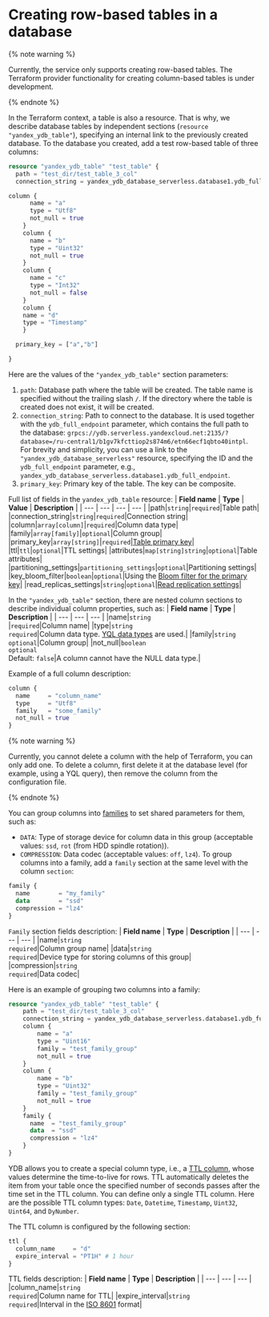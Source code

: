 # Creating row-based tables in a database


{% note warning %}

Currently, the service only supports creating row-based tables. The Terraform provider functionality for creating column-based tables is under development.

{% endnote %}


In the Terraform context, a table is also a resource. That is why, we describe database tables by independent sections (`resource "yandex_ydb_table"`), specifying an internal link to the previously created database. To the database you created, add a test row-based table of three columns:
```tf
resource "yandex_ydb_table" "test_table" {
  path = "test_dir/test_table_3_col"
  connection_string = yandex_ydb_database_serverless.database1.ydb_full_endpoint

column {
      name = "a"
      type = "Utf8"
      not_null = true
    }
    column {
      name = "b"
      type = "Uint32"
      not_null = true
    }
    column {
      name = "c"
      type = "Int32"
      not_null = false
    }
    column {
    name = "d"
    type = "Timestamp"
    }

  primary_key = ["a","b"]

}
```

Here are the values of the `"yandex_ydb_table"` section parameters:
1. `path`: Database path where the table will be created. The table name is specified without the trailing slash `/`. If the directory where the table is created does not exist, it will be created.
1. `connection_string`: Path to connect to the database. It is used together with the `ydb_full_endpoint` parameter, which contains the full path to the database: `grpcs://ydb.serverless.yandexcloud.net:2135/?database=/ru-central1/b1gv7kfcttiop2s874m6/etn66ecf1qbto40intpl`. For brevity and simplicity, you can use a link to the `"yandex_ydb_database_serverless"` resource, specifying the ID and the `ydb_full_endpoint` parameter, e.g., `yandex_ydb_database_serverless.database1.ydb_full_endpoint`.
1. `primary_key`: Primary key of the table. The key can be composite.

Full list of fields in the `yandex_ydb_table` resource:
| **Field name** | **Type** | **Value** | **Description** |
| --- | --- | --- | --- |
|path|`string`|`required`|Table path|
|connection_string|`string`|`required`|Connection string|
|column|`array[column]`|`required`|Column data type|
|family|`array[family]`|`optional`|Column group|
|primary_key|`array[string]`|`required`|[Table primary key](https://ydb.tech/ru/docs/yql/reference/syntax/create_table)|
|ttl|`ttl`|`optional`|TTL settings|
|attributes|`map[string]string`|`optional`|Table attributes|
|partitioning_settings|`partitioning_settings`|`optional`|Partitioning settings|
|key_bloom_filter|`boolean`|`optional`|Using the [Bloom filter for the primary key](https://ydb.tech/ru/docs/concepts/datamodel/table#bloom-filter)|
|read_replicas_settings|`string`|`optional`|[Read replication settings](https://ydb.tech/ru/docs/concepts/datamodel/table#read_only_replicas)|

In the `"yandex_ydb_table"` section, there are nested column sections to describe individual column properties, such as:
| **Field name** | **Type** | **Description** |
| --- | --- | --- |
|name|`string`<br>|`required`|Column name|
|type|`string`<br>`required`|Column data type. [YQL data types](https://ydb.tech/ru/docs/yql/reference/types/) are used.|
|family|`string`<br>`optional`|Column group|
|not_null|`boolean`<br>`optional`<br>Default: `false`|A column cannot have the NULL data type.|

Example of a full column description:
```tf
column {
  name     = "column_name"
  type     = "Utf8"
  family   = "some_family"
  not_null = true
}
```

{% note warning %}

Currently, you cannot delete a column with the help of Terraform, you can only add one. To delete a column, first delete it at the database level (for example, using a YQL query), then remove the column from the configuration file.

{% endnote %}

You can group columns into [families](https://ydb.tech/ru/docs/yql/reference/syntax/create_table#column-family) to set shared parameters for them, such as:
* `DATA`: Type of storage device for column data in this group (acceptable values: `ssd`, `rot` (from HDD spindle rotation)).
* `COMPRESSION`: Data codec (acceptable values: `off`, `lz4`).
   To group columns into a family, add a `family` section at the same level with the column `section`:
```tf
family {
  name        = "my_family"
  data        = "ssd"
  compression = "lz4"
}
```

`Family` section fields description:
| **Field name** | **Type** | **Description** |
| --- | --- | --- |
|name|`string`<br>`required`|Column group name|
|data|`string`<br>`required`|Device type for storing columns of this group|
|compression|`string`<br>`required`|Data codec|

Here is an example of grouping two columns into a family:
```tf
resource "yandex_ydb_table" "test_table" {
    path = "test_dir/test_table_3_col"
    connection_string = yandex_ydb_database_serverless.database1.ydb_full_endpoint
    column {
        name = "a"
        type = "Uint16"
        family = "test_family_group"
        not_null = true
    }
    column {
        name = "b"
        type = "Uint32"
        family = "test_family_group"
        not_null = true
    }
    family {
      name  = "test_family_group"
      data  = "ssd"
      compression = "lz4"
    }    
}
```

YDB allows you to create a special column type, i.e., a [TTL column](https://ydb.tech/en/docs/concepts/ttl), whose values determine the time-to-live for rows. TTL automatically deletes the item from your table once the specified number of seconds passes after the time set in the TTL column. You can define only a single TTL column. Here are the possible TTL column types: `Date`, `Datetime`, `Timestamp`, `Uint32`, `Uint64`, and `DyNumber`.

The TTL column is configured by the following section:
```tf
ttl {
  column_name     = "d"
  expire_interval = "PT1H" # 1 hour
}
```

TTL fields description:
| **Field name** | **Type** | **Description** |
| --- | --- | --- |
|column_name|`string`<br>`required`|Column name for TTL|
|expire_interval|`string`<br>`required`|Interval in the [ISO 8601](https://ru.wikipedia.org/wiki/ISO_8601) format|
